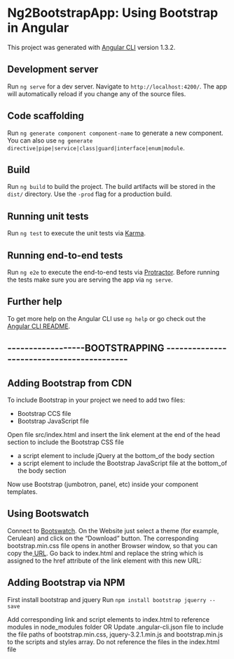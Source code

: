 # Ng2BootstrapApp: Using Bootstrap in Angular


This project was generated with [Angular CLI](https://github.com/angular/angular-cli) version 1.3.2.

## Development server

Run `ng serve` for a dev server. Navigate to `http://localhost:4200/`. The app will automatically reload if you change any of the source files.

## Code scaffolding

Run `ng generate component component-name` to generate a new component. You can also use `ng generate directive|pipe|service|class|guard|interface|enum|module`.

## Build

Run `ng build` to build the project. The build artifacts will be stored in the `dist/` directory. Use the `-prod` flag for a production build.

## Running unit tests

Run `ng test` to execute the unit tests via [Karma](https://karma-runner.github.io).

## Running end-to-end tests

Run `ng e2e` to execute the end-to-end tests via [Protractor](http://www.protractortest.org/).
Before running the tests make sure you are serving the app via `ng serve`.

## Further help

To get more help on the Angular CLI use `ng help` or go check out the [Angular CLI README](https://github.com/angular/angular-cli/blob/master/README.md).

##   ------------------BOOTSTRAPPING ------------------------------------------

## Adding Bootstrap from CDN

To include Bootstrap in your project we need to add two files:
- Bootstrap CCS file
- Bootstrap JavaScript file

Open file src/index.html and insert the link element at the end of the head section to include the Bootstrap CSS file
- a script element to include jQuery at the bottom_of the body section
- a script element to include the Bootstrap JavaScript file at the bottom_of the body section

Now use Bootstrap (jumbotron, panel, etc) inside your component templates.

## Using Bootswatch
Connect to [Bootswatch](https://bootswatch.com/). On the Website just select a theme (for example, Cerulean) and click on the “Download” button. The corresponding bootstrap.min.css file opens in another Browser window, so that you can copy the[ URL](https://bootswatch.com/cerulean/bootstrap.min.css).
Go back to index.html and replace the string which is assigned to the href attribute of the link element with this new URL:

## Adding Bootstrap via NPM
First install bootstrap and jquery
Run `npm install bootstrap jquerry --save`

Add corresponding link and script elements to index.html to reference modules in node_modules folder
OR
Update .angular-cli.json file to include the file paths of bootstrap.min.css, jquery-3.2.1.min.js and bootstrap.min.js to the scripts and styles array. Do not reference the files in the index.html file






